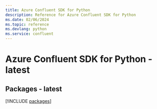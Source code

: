 ```yaml
---
title: Azure Confluent SDK for Python
description: Reference for Azure Confluent SDK for Python
ms.date: 02/06/2024
ms.topic: reference
ms.devlang: python
ms.service: confluent
---
```

# Azure Confluent SDK for Python - latest
## Packages - latest
[!INCLUDE [packages](confluent-index.md)]